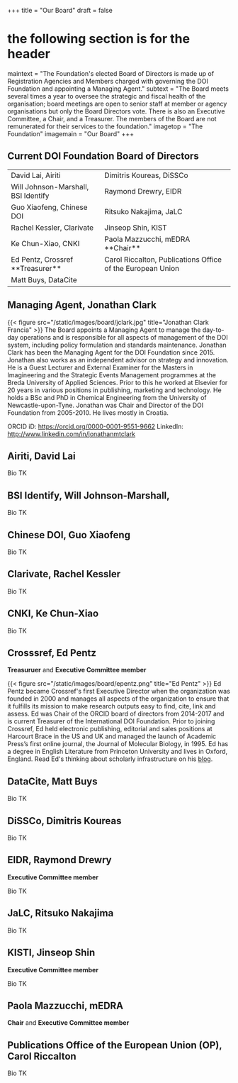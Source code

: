 +++
title = "Our Board"
draft = false
# the following section is for the header
maintext = "The Foundation's elected Board of Directors is made up of Registration Agencies and Members charged with governing the DOI Foundation and appointing a Managing Agent."
subtext = "The Board meets several times a year to oversee the strategic and fiscal health of the organisation; board meetings are open to senior staff at member or agency organisations but only the Board Directors vote. There is also an Executive Committee, a Chair, and a Treasurer. The members of the Board are not remunerated for their services to the foundation."
imagetop = "The Foundation"
imagemain = "Our Board"
+++

## Current DOI Foundation Board of Directors


<table>
  <tr>
   <td>David Lai, Airiti
   </td>
   <td>Dimitris Koureas, DiSSCo
   </td>
  </tr>
  <tr>
   <td>Will Johnson-Marshall, BSI Identify
   </td>
   <td>Raymond Drewry, EIDR
   </td>
  </tr>
  <tr>
   <td>Guo Xiaofeng, Chinese DOI
   </td>
   <td>Ritsuko Nakajima, JaLC
   </td>
  </tr>
  <tr>
   <td>Rachel Kessler, Clarivate
   </td>
   <td>Jinseop Shin, KIST
   </td>
  </tr>
  <tr>
   <td>Ke Chun-Xiao, CNKI
   </td>
   <td>Paola Mazzucchi, mEDRA **Chair**
   </td>
  </tr>
  <tr>
   <td>Ed Pentz, Crossref **Treasurer**
   </td>
   <td>Carol Riccalton, Publications Office of the European Union
   </td>
  </tr>
  <tr>
   <td>Matt Buys, DataCite
   </td>
   <td>
   </td>
  </tr>
</table>



## Managing Agent, Jonathan Clark

{{< figure src="/static/images/board/jclark.jpg" title="Jonathan Clark Francia" >}} 
The Board appoints a Managing Agent to manage the day-to-day operations and is responsible for all aspects of management of the DOI system, including policy formulation and standards maintenance. Jonathan Clark has been the Managing Agent for the DOI Foundation since 2015. Jonathan also works as an independent advisor on strategy and innovation. He is a Guest Lecturer and External Examiner for the Masters in Imagineering and the Strategic Events Management programmes at the Breda University of Applied Sciences. Prior to this he worked at Elsevier for 20 years in various positions in publishing, marketing and technology. He holds a BSc and PhD in Chemical Engineering from the University of Newcastle-upon-Tyne. Jonathan was Chair and Director of the DOI Foundation from 2005-2010. He lives mostly in Croatia.

ORCID iD: https://orcid.org/0000-0001-9551-9662
LinkedIn: http://www.linkedin.com/in/jonathanmtclark

## Airiti, David Lai

Bio TK

## BSI Identify, Will Johnson-Marshall,

Bio TK

## Chinese DOI, Guo Xiaofeng

Bio TK

## Clarivate, Rachel Kessler

Bio TK

## CNKI, Ke Chun-Xiao

Bio TK

## Crosssref, Ed Pentz
**Treasuruer** and **Executive Committee member**

{{< figure src="/static/images/board/epentz.png" title="Ed Pentz" >}} 
Ed Pentz became Crossref's first Executive Director when the organization was founded in 2000 and manages all aspects of the organization to ensure that it fulfills its mission to make research outputs easy to find, cite, link and assess. Ed was Chair of the ORCID board of directors from 2014-2017 and is current Treasurer of the International DOI Foundation. Prior to joining Crossref, Ed held electronic publishing, editorial and sales positions at Harcourt Brace in the US and UK and managed the launch of Academic Press’s first online journal, the Journal of Molecular Biology, in 1995. Ed has a degree in English Literature from Princeton University and lives in Oxford, England. Read Ed's thinking about scholarly infrastructure on his [blog](https://www.crossref.org/authors/ed-pentz/).

## DataCite, Matt Buys

Bio TK

## DiSSCo, Dimitris Koureas

Bio TK

## EIDR, Raymond Drewry
**Executive Committee member**

Bio TK


## JaLC, Ritsuko Nakajima

Bio TK

## KISTI, Jinseop Shin
**Executive Committee member**

Bio TK

## Paola Mazzucchi, mEDRA
**Chair** and **Executive Committee member**

## Publications Office of the European Union (OP), Carol Riccalton

Bio TK
